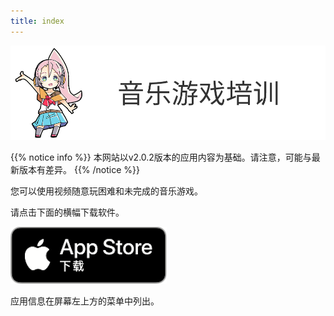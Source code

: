 ```yaml
---
title: index
---
```


![top banner](top_banner.zh.png)

{{% notice info %}}
本网站以v2.0.2版本的应用内容为基础。请注意，可能与最新版本有差异。
{{% /notice %}}

您可以使用视频随意玩困难和未完成的音乐游戏。

请点击下面的横幅下载软件。

[![App store link](img_appstore_banner.zh.png#imgleft)](https://apps.apple.com/cn/app/id1088874473)
<div class="clear clear_box"></div>

应用信息在屏幕左上方的菜单中列出。